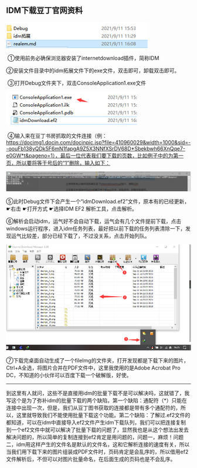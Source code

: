 ## IDM下载豆丁官网资料

![image-20210911160824412](img.assets/image-20210911160824412.png)

​	①使用前务必确保浏览器安装了internetdownload插件，简称IDM

​	②安装文件目录中的idm拓展文件下的exe文件，双击即可，卸载双击即可。

​	③打开Debug文件夹下，双击ConsoleApplication1.exe文件

![image-20210911161349726](img.assets/image-20210911161349726.png)

​	④输入来在豆丁书房抓取的文件连接（例：https://docimg1.docin.com/docinpic.jsp?file=410960029&width=1000&sid=--oouFb138yQDk5F6mN1fapgA9Z5X3NNfXSrDV68D*Sbekbwh66XnQqe7-e0GW*t&pageno=1），最后一位代表我们要下载的页数，比如例子中的为第一页，所以要将等于号后的“1”删除，输入如下：

![image-20210911161750911](img.assets/image-20210911161750911.png)

​	⑤此时Debug文件下会产生一个“idmDownload.ef2”文件，原本有的已经更新，☛右击 ☛打开方式 ☛选择IDM EF2 解析工具，点击解析。

​	⑥解析会启动idm，运气好不会自动下载，运气会有几个文件提前下载，点击windows运行程序，进入idm任务列表，最好把以前下载的任务列表清除一下，发现运气比较差，部分已经下载了，不过没关系，点击开始列队。

![image-20210911162637808](img.assets/image-20210911162637808.png)

​	⑦下载完桌面自动生成了一个fileImg的文件夹，打开发现都是下载下来的图片，Ctrl+A全选，将图片合并在PDF文件中，这里我使用的是Adobe Acrobat Pro DC，不知道的小伙伴可以百度下载一个破解版，好使。



------

到这里有人就问，这些不是直接用idm的批量下载不是可以解决吗，这就错了，我写这个是为了弥补idm的批量下载的两个缺陷，第一个缺陷：通配符（*）只能在连接中出现一次，但是，我们从豆丁图书获取的连接都是带有多个通配符的，所以，这里就导致我们不能使用批量下载这个功能。第二个缺陷：了解过.ef2文件的都知道，可以在idm中直接导入ef2文件产生idm下载队列，我们可以把连接复制到一个ef2文件中就可以解决了批量下载的问题了，显然我也是从这个想法出发去解决问题的，所以简单的复制连接到ef2肯定是用问题的，问题一，麻烦！问题二，idm用这样产生的文件名是默认的文件名，这和它解析连接的速度有关，所以当我们用下载下来的图片组装成PDF文件时，页码肯定是会乱序的，所以借用ef2文件解析后，不但可以对图片批量命名，在后面生成的页码也是不会乱序。

